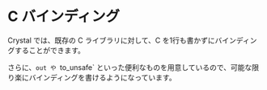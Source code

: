 # C バインディング

Crystal では、既存の C ライブラリに対して、C を1行も書かずにバインディングすることができます。

さらに、`out や `to_unsafe` といった便利なものを用意しているので、可能な限り楽にバインディングを書けるようになっています。
